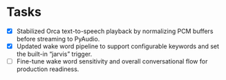 # Tasks

- [x] Stabilized Orca text-to-speech playback by normalizing PCM buffers before streaming to PyAudio.
- [x] Updated wake word pipeline to support configurable keywords and set the built-in “jarvis” trigger.
- [ ] Fine-tune wake word sensitivity and overall conversational flow for production readiness.
